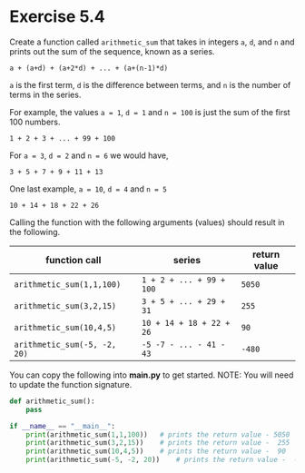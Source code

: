 # Exercise 5.4

Create a function called ``arithmetic_sum`` that takes in integers ``a``, ``d``, and ``n``  and prints out the sum of the sequence, known as a series.

```
a + (a+d) + (a+2*d) + ... + (a+(n-1)*d)
```

``a`` is the first term, ``d`` is the difference between terms, and ``n`` is the number of terms in the series.

For example, the values ``a = 1``, ``d = 1`` and ``n = 100`` is just the sum of the first 100 numbers.

``
1 + 2 + 3 + ... + 99 + 100
``

For ``a = 3``, ``d = 2`` and ``n = 6`` we would have,

``
3 + 5 + 7 + 9 + 11 + 13
``

One last example, ``a = 10``, ``d = 4`` and ``n = 5``

``
10 + 14 + 18 + 22 + 26
``

Calling the function with the following arguments (values) should result in the following.

| function call | series | return value |
| -- | -- | -- |
| ``arithmetic_sum(1,1,100)`` |``1 + 2 + ... + 99 + 100``| ``5050`` |
| ``arithmetic_sum(3,2,15)`` |``3 + 5 + ... + 29 + 31``| ``255`` |
| ``arithmetic_sum(10,4,5)`` |``10 + 14 + 18 + 22 + 26``| ``90`` |
| ``arithmetic_sum(-5, -2, 20)`` |``-5 -7 - ... - 41 - 43``| ``-480`` |

You can copy the following into **main.py** to get started. NOTE: You will need to update the function signature.

```python
def arithmetic_sum():
    pass

if __name__ == "__main__":
    print(arithmetic_sum(1,1,100))   # prints the return value - 5050
    print(arithmetic_sum(3,2,15))    # prints the return value -  255
    print(arithmetic_sum(10,4,5))    # prints the return value -  90
    print(arithmetic_sum(-5, -2, 20))    # prints the return value -  -480
```